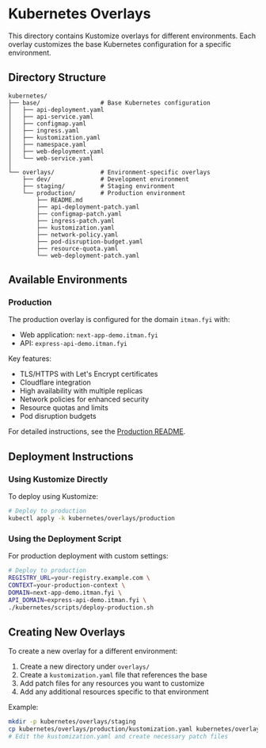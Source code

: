 # Kubernetes Overlays

This directory contains Kustomize overlays for different environments. Each overlay customizes the base Kubernetes configuration for a specific environment.

## Directory Structure

```
kubernetes/
├── base/                 # Base Kubernetes configuration
│   ├── api-deployment.yaml
│   ├── api-service.yaml
│   ├── configmap.yaml
│   ├── ingress.yaml
│   ├── kustomization.yaml
│   ├── namespace.yaml
│   ├── web-deployment.yaml
│   └── web-service.yaml
│
└── overlays/             # Environment-specific overlays
    ├── dev/              # Development environment
    ├── staging/          # Staging environment
    └── production/       # Production environment
        ├── README.md
        ├── api-deployment-patch.yaml
        ├── configmap-patch.yaml
        ├── ingress-patch.yaml
        ├── kustomization.yaml
        ├── network-policy.yaml
        ├── pod-disruption-budget.yaml
        ├── resource-quota.yaml
        └── web-deployment-patch.yaml
```

## Available Environments

### Production

The production overlay is configured for the domain `itman.fyi` with:

- Web application: `next-app-demo.itman.fyi`
- API: `express-api-demo.itman.fyi`

Key features:

- TLS/HTTPS with Let's Encrypt certificates
- Cloudflare integration
- High availability with multiple replicas
- Network policies for enhanced security
- Resource quotas and limits
- Pod disruption budgets

For detailed instructions, see the [Production README](./production/README.md).

## Deployment Instructions

### Using Kustomize Directly

To deploy using Kustomize:

```bash
# Deploy to production
kubectl apply -k kubernetes/overlays/production
```

### Using the Deployment Script

For production deployment with custom settings:

```bash
# Deploy to production
REGISTRY_URL=your-registry.example.com \
CONTEXT=your-production-context \
DOMAIN=next-app-demo.itman.fyi \
API_DOMAIN=express-api-demo.itman.fyi \
./kubernetes/scripts/deploy-production.sh
```

## Creating New Overlays

To create a new overlay for a different environment:

1. Create a new directory under `overlays/`
2. Create a `kustomization.yaml` file that references the base
3. Add patch files for any resources you want to customize
4. Add any additional resources specific to that environment

Example:

```bash
mkdir -p kubernetes/overlays/staging
cp kubernetes/overlays/production/kustomization.yaml kubernetes/overlays/staging/
# Edit the kustomization.yaml and create necessary patch files
```
